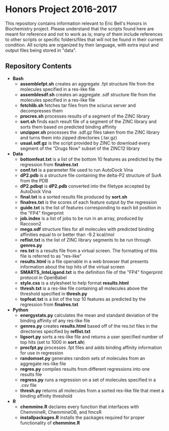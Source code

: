 # Honors Project 2016-2017
This repository contains information relevant to Eric Bell's Honors in Biochemistry project.  Please understand that the scripts found here are meant for reference and not to work as is; many of them include references to other scripts or specific folders/files that will not be found in their current condition.  All scripts are organized by their language, with extra input and output files being stored in "data".

## Repository Contents

+ **Bash**
  * **assemblefpt.sh** creates an aggregate .fpt structure file from the molecules specified in a res-like file
  * **assemblesdf.sh** creates an aggregate .sdf structure file from the molecules specified in a res-like file
  * **fetchlib.sh** fetches tar files from the sciurus server and decompresses them
  * **procres.sh** processes results of a segment of the ZINC library
  * **sort.sh** finds each result file of a segment of the ZINC library and sorts them based on predicted binding affinity
  * **unzipper.sh** processes the .sdf.gz files taken from the ZINC library and turns them into zipped directories (.tar.gz)
  * **usual.sdf.gz** is the script provided by ZINC to download every segment of the "Drugs Now" subset of the ZINC12 library
+ **Data**
  * **bottomfeat.txt** is a list of the bottom 10 features as predicted by the regression from **finalres.txt**
  * **conf.txt** is a parameter file used to run AutoDock Vina
  * **dP2.pdb** is a structure file containing the delta-P2 structure of SurA from the PDB
  * **dP2.pdbqt** is **dP2.pdb** converted into the filetype accepted by AutoDock Vina
  * **final.txt** is a sorted results file produced by **sort.sh**
  * **finalres.txt** is the scores of each feature output by the regression
  * **guide.txt** is the list of features corresponding to each bit position in the "FP4" fingerprint
  * **job.index** is a list of jobs to be run in an array, produced by Raccoon2
  * **mega.sdf** structure files for all molecules with predicted binding affinities equal to or better than -9.2 kcal/mol
  * **reflist.txt** is the list of ZINC library segments to be run through **genres.py**
  * **res.txt** is a results file from a virtual screen.  The formatting of this file is referred to as "res-like"
  * **results.html** is a file openable in a web browser that presents information about the top hits of the virtual screen
  * **SMARTS_InteLigand.txt** is the definition file of the "FP4" fingerprint protocol in OpenBabel
  * **style.css** is a stylesheet to help format **results.html**
  * **thresh.txt** is a res-like file containing all molecules above the threshold specified in **thresh.py**
  * **topfeat.txt** is a list of the top 10 features as predicted by the regression from **finalres.txt**
+ **Python**
  * **energystats.py** calculates the mean and standard deviation of the binding affinity of any res-like file
  * **genres.py** creates **results.html** based off of the res.txt files in the directories specified by **reflist.txt**
  * **ligsort.py** sorts a res-like file and returns a user specified number of top hits (set to 1000 in **sort.sh**)
  * **procfpt.py** processes .fpt files and adds binding affinity information for use in regression
  * **randomset.py** generates random sets of molecules from an aggregate res-like file
  * **regres.py** compiles results from different regressions into one results file
  * **regress.py** runs a regression on a set of molecules specified in a .csv file
  * **thresh.py** returns all molecules from a sorted res-like file that meet a binding affinity threshold
+ **R**
  * **chemmine.R** declares every function that interfaces with ChemmineR, ChemmineOB, and fmcsR
  * **installpackages.R** installs the packages required for proper functionality of **chemmine.R**

  